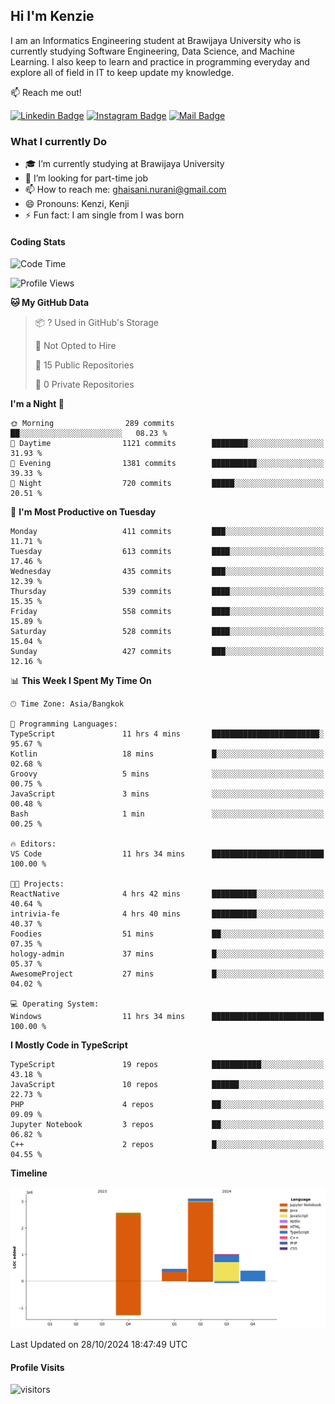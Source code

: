 ## Hi I'm Kenzie


I am an Informatics Engineering student at Brawijaya University who is currently studying Software Engineering, Data Science, and Machine Learning. I also keep to learn and practice in programming everyday and explore all of field in IT to keep update my knowledge.

:mailbox: Reach me out!

[![Linkedin Badge](https://img.shields.io/badge/-Kenzie_Taqiyassar-0e76a8?style=flat&labelColor=0e76a8&logo=linkedin&logoColor=white)](https://www.linkedin.com/in/kenzie-taqiyassar-37458b1aa/) 
[![Instagram Badge](https://img.shields.io/badge/-@__kenziehh_-e84393?style=flat&labelColor=e84393&logo=instagram&logoColor=white)](https://www.instagram.com/_kenziehh/) 
[![Mail Badge](https://img.shields.io/badge/-ghaisani.nurani-c0392b?style=flat&labelColor=c0392b&logo=gmail&logoColor=white)](mailto:ghaisani.nurani@gmail.com)

### What I currently Do

- 🎓 I’m currently studying at Brawijaya University
- 💼 I’m looking for part-time job
- 📫 How to reach me: ghaisani.nurani@gmail.com
- 😄 Pronouns: Kenzi, Kenji
- ⚡ Fun fact: I am single from I was born

#### Coding Stats
<!--START_SECTION:waka-->
![Code Time](http://img.shields.io/badge/Code%20Time-825%20hrs%2056%20mins-blue)

![Profile Views](http://img.shields.io/badge/Profile%20Views-0-blue)

**🐱 My GitHub Data** 

> 📦 ? Used in GitHub's Storage 
 > 
> 🚫 Not Opted to Hire
 > 
> 📜 15 Public Repositories 
 > 
> 🔑 0 Private Repositories 
 > 
**I'm a Night 🦉** 

```text
🌞 Morning                289 commits         ██░░░░░░░░░░░░░░░░░░░░░░░   08.23 % 
🌆 Daytime                1121 commits        ████████░░░░░░░░░░░░░░░░░   31.93 % 
🌃 Evening                1381 commits        ██████████░░░░░░░░░░░░░░░   39.33 % 
🌙 Night                  720 commits         █████░░░░░░░░░░░░░░░░░░░░   20.51 % 
```
📅 **I'm Most Productive on Tuesday** 

```text
Monday                   411 commits         ███░░░░░░░░░░░░░░░░░░░░░░   11.71 % 
Tuesday                  613 commits         ████░░░░░░░░░░░░░░░░░░░░░   17.46 % 
Wednesday                435 commits         ███░░░░░░░░░░░░░░░░░░░░░░   12.39 % 
Thursday                 539 commits         ████░░░░░░░░░░░░░░░░░░░░░   15.35 % 
Friday                   558 commits         ████░░░░░░░░░░░░░░░░░░░░░   15.89 % 
Saturday                 528 commits         ████░░░░░░░░░░░░░░░░░░░░░   15.04 % 
Sunday                   427 commits         ███░░░░░░░░░░░░░░░░░░░░░░   12.16 % 
```


📊 **This Week I Spent My Time On** 

```text
🕑︎ Time Zone: Asia/Bangkok

💬 Programming Languages: 
TypeScript               11 hrs 4 mins       ████████████████████████░   95.67 % 
Kotlin                   18 mins             █░░░░░░░░░░░░░░░░░░░░░░░░   02.68 % 
Groovy                   5 mins              ░░░░░░░░░░░░░░░░░░░░░░░░░   00.75 % 
JavaScript               3 mins              ░░░░░░░░░░░░░░░░░░░░░░░░░   00.48 % 
Bash                     1 min               ░░░░░░░░░░░░░░░░░░░░░░░░░   00.25 % 

🔥 Editors: 
VS Code                  11 hrs 34 mins      █████████████████████████   100.00 % 

🐱‍💻 Projects: 
ReactNative              4 hrs 42 mins       ██████████░░░░░░░░░░░░░░░   40.64 % 
intrivia-fe              4 hrs 40 mins       ██████████░░░░░░░░░░░░░░░   40.37 % 
Foodies                  51 mins             ██░░░░░░░░░░░░░░░░░░░░░░░   07.35 % 
hology-admin             37 mins             █░░░░░░░░░░░░░░░░░░░░░░░░   05.37 % 
AwesomeProject           27 mins             █░░░░░░░░░░░░░░░░░░░░░░░░   04.02 % 

💻 Operating System: 
Windows                  11 hrs 34 mins      █████████████████████████   100.00 % 
```

**I Mostly Code in TypeScript** 

```text
TypeScript               19 repos            ███████████░░░░░░░░░░░░░░   43.18 % 
JavaScript               10 repos            ██████░░░░░░░░░░░░░░░░░░░   22.73 % 
PHP                      4 repos             ██░░░░░░░░░░░░░░░░░░░░░░░   09.09 % 
Jupyter Notebook         3 repos             ██░░░░░░░░░░░░░░░░░░░░░░░   06.82 % 
C++                      2 repos             █░░░░░░░░░░░░░░░░░░░░░░░░   04.55 % 
```



**Timeline**

![Lines of Code chart](https://raw.githubusercontent.com/kenziehh/kenziehh/master/assets/bar_graph.png)


 Last Updated on 28/10/2024 18:47:49 UTC
<!--END_SECTION:waka-->


#### Profile Visits

![visitors](https://visitor-badge.glitch.me/badge?page_id=kenziehh.kenziehh)





